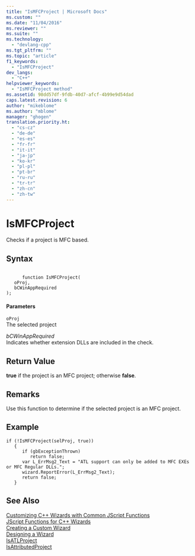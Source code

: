 ```yaml
---
title: "IsMFCProject | Microsoft Docs"
ms.custom: ""
ms.date: "11/04/2016"
ms.reviewer: ""
ms.suite: ""
ms.technology: 
  - "devlang-cpp"
ms.tgt_pltfrm: ""
ms.topic: "article"
f1_keywords: 
  - "IsMFCProject"
dev_langs: 
  - "C++"
helpviewer_keywords: 
  - "IsMFCProject method"
ms.assetid: 98dd57df-9fdb-40d7-afcf-4b99e9d54dad
caps.latest.revision: 6
author: "mikeblome"
ms.author: "mblome"
manager: "ghogen"
translation.priority.ht: 
  - "cs-cz"
  - "de-de"
  - "es-es"
  - "fr-fr"
  - "it-it"
  - "ja-jp"
  - "ko-kr"
  - "pl-pl"
  - "pt-br"
  - "ru-ru"
  - "tr-tr"
  - "zh-cn"
  - "zh-tw"
---
```

# IsMFCProject
Checks if a project is MFC based.  
  
## Syntax  
  
```  
  
      function IsMFCProject(   
   oProj,   
   bCWinAppRequired    
);  
```  
  
#### Parameters  
 `oProj`  
 The selected project  
  
 *bCWinAppRequired*  
 Indicates whether extension DLLs are included in the check.  
  
## Return Value  
 **true** if the project is an MFC project; otherwise **false**.  
  
## Remarks  
 Use this function to determine if the selected project is an MFC project.  
  
## Example  
  
```  
if (!IsMFCProject(selProj, true))  
   {  
      if (gbExceptionThrown)  
         return false;  
      var L_ErrMsg2_Text = "ATL support can only be added to MFC EXEs or MFC Regular DLLs.";  
      wizard.ReportError(L_ErrMsg2_Text);  
      return false;  
   }  
```  
  
## See Also  
 [Customizing C++ Wizards with Common JScript Functions](../ide/customizing-cpp-wizards-with-common-jscript-functions.md)   
 [JScript Functions for C++ Wizards](../ide/jscript-functions-for-cpp-wizards.md)   
 [Creating a Custom Wizard](../ide/creating-a-custom-wizard.md)   
 [Designing a Wizard](../ide/designing-a-wizard.md)   
 [IsATLProject](../ide/isatlproject.md)   
 [IsAttributedProject](../ide/isattributedproject.md)